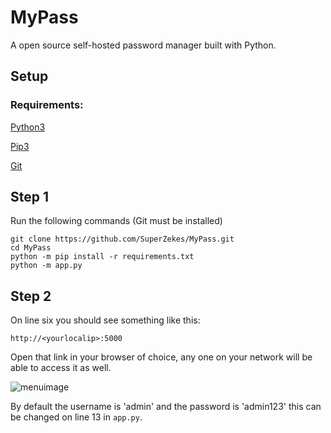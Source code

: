 # MyPass
A open source self-hosted password manager built with Python.

## Setup

### Requirements:

[Python3](https://www.python.org/downloads/)

[Pip3](https://bootstrap.pypa.io/get-pip.py)

[Git](https://git-scm.com/)

## Step 1

Run the following commands (Git must be installed)

```
git clone https://github.com/SuperZekes/MyPass.git
cd MyPass
python -m pip install -r requirements.txt
python -m app.py
```

## Step 2

On line six you should see something like this:

```
http://<yourlocalip>:5000
```

Open that link in your browser of choice, any one on your network will be able to access it as well.

![menuimage](https://i.imgur.com/6f7G85H.png)

By default the username is 'admin' and the password is 'admin123' this can be changed on line 13 in `app.py`.
